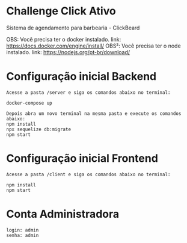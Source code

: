 # Challenge Click Ativo

Sistema de agendamento para barbearia - ClickBeard

OBS: Você precisa ter o docker instalado. link: https://docs.docker.com/engine/install/
OBS²: Você precisa ter o node instalado. link: https://nodejs.org/pt-br/download/

# Configuração inicial Backend

```
Acesse a pasta /server e siga os comandos abaixo no terminal:

docker-compose up

Depois abra um novo terminal na mesma pasta e execute os comandos abaixo:
npm install
npx sequelize db:migrate
npm start
```

# Configuração inicial Frontend

```
Acesse a pasta /client e siga os comandos abaixo no terminal:

npm install
npm start
```

# Conta Administradora

```
login: admin
senha: admin
```

